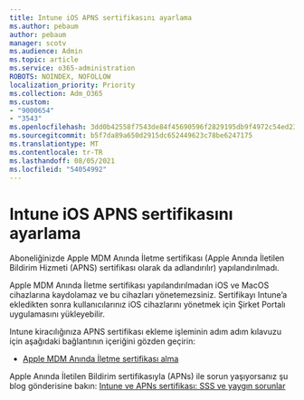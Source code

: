 ```yaml
---
title: Intune iOS APNS sertifikasını ayarlama
ms.author: pebaum
author: pebaum
manager: scotv
ms.audience: Admin
ms.topic: article
ms.service: o365-administration
ROBOTS: NOINDEX, NOFOLLOW
localization_priority: Priority
ms.collection: Adm_O365
ms.custom:
- "9000654"
- "3543"
ms.openlocfilehash: 3dd0b42558f7543de84f45690596f2829195db9f4972c54ed239add7fe87b37c
ms.sourcegitcommit: b5f7da89a650d2915dc652449623c78be6247175
ms.translationtype: MT
ms.contentlocale: tr-TR
ms.lasthandoff: 08/05/2021
ms.locfileid: "54054992"
---
```

# <a name="intune-ios-set-up-apns-certificate"></a>Intune iOS APNS sertifikasını ayarlama

Aboneliğinizde Apple MDM Anında İletme sertifikası (Apple Anında İletilen Bildirim Hizmeti (APNS) sertifikası olarak da adlandırılır) yapılandırılmadı.

Apple MDM Anında İletme sertifikası yapılandırılmadan iOS ve MacOS cihazlarına kaydolamaz ve bu cihazları yönetemezsiniz. Sertifikayı Intune’a ekledikten sonra kullanıcılarınız iOS cihazlarını yönetmek için Şirket Portalı uygulamasını yükleyebilir.

Intune kiracılığınıza APNS sertifikası ekleme işleminin adım adım kılavuzu için aşağıdaki bağlantının içeriğini gözden geçirin:

- [Apple MDM Anında İletme sertifikası alma](https://docs.microsoft.com/mem/intune/enrollment/apple-mdm-push-certificate-get)

Apple Anında İletilen Bildirim sertifikasıyla (APNs) ile sorun yaşıyorsanız şu blog gönderisine bakın: [Intune ve APNs sertifikası: SSS ve yaygın sorunlar](https://techcommunity.microsoft.com/t5/Intune-Customer-Success/Intune-and-the-APNs-certificate-FAQ-and-common-issues/ba-p/280121)
